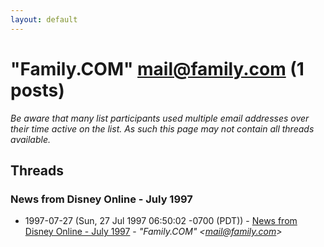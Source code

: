 ```yaml
---
layout: default
---
```


# "Family.COM" <mail@family.com> (1 posts)

_Be aware that many list participants used multiple email addresses over their time active on the list. As such this page may not contain all threads available._

## Threads

### News from Disney Online - July 1997
+ 1997-07-27 (Sun, 27 Jul 1997 06:50:02 -0700 (PDT)) - [News from Disney Online - July 1997](/archive/1997/07/46a5dd52ed61dd8110f6ffd766800ee14e1831bf5b86dc7c018af35ee8034db1) - _"Family.COM" \<mail@family.com\>_

